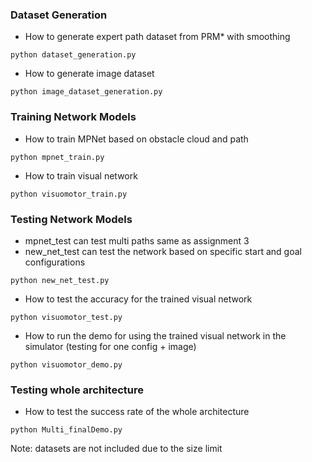 ### Dataset Generation
* How to generate expert path dataset from PRM* with smoothing 
```
python dataset_generation.py
```
* How to generate image dataset
```
python image_dataset_generation.py
```

### Training Network Models
* How to train MPNet based on obstacle cloud and path
```
python mpnet_train.py
```
* How to train visual network
```
python visuomotor_train.py
```

### Testing Network Models
* mpnet_test can test multi paths same as assignment 3
* new_net_test can test the network based on specific start and goal configurations
```
python new_net_test.py
```
* How to test the accuracy for the trained visual network
```
python visuomotor_test.py
```
* How to run the demo for using the trained visual network in the simulator (testing for one config + image)
```
python visuomotor_demo.py
```

### Testing whole architecture
* How to test the success rate of the whole architecture
```
python Multi_finalDemo.py
```
Note: datasets are not included due to the size limit
